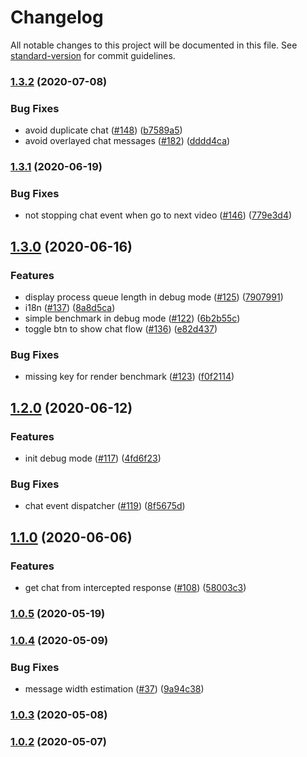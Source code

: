 # Changelog

All notable changes to this project will be documented in this file. See [standard-version](https://github.com/conventional-changelog/standard-version) for commit guidelines.

### [1.3.2](https://github.com/thwonghin/live-chat-overlay/compare/v1.3.1...v1.3.2) (2020-07-08)


### Bug Fixes

* avoid duplicate chat ([#148](https://github.com/thwonghin/live-chat-overlay/issues/148)) ([b7589a5](https://github.com/thwonghin/live-chat-overlay/commit/b7589a50b56ef8313338227d19b25b28e584f4ab))
* avoid overlayed chat messages ([#182](https://github.com/thwonghin/live-chat-overlay/issues/182)) ([dddd4ca](https://github.com/thwonghin/live-chat-overlay/commit/dddd4ca5192d4b38227b567cf3165b29df177c23))

### [1.3.1](https://github.com/thwonghin/live-chat-overlay/compare/v1.3.0...v1.3.1) (2020-06-19)


### Bug Fixes

* not stopping chat event when go to next video ([#146](https://github.com/thwonghin/live-chat-overlay/issues/146)) ([779e3d4](https://github.com/thwonghin/live-chat-overlay/commit/779e3d416651cc732344bb3aa4d31adf34c6dbf4))

## [1.3.0](https://github.com/thwonghin/live-chat-overlay/compare/v1.2.0...v1.3.0) (2020-06-16)


### Features

* display process queue length in debug mode ([#125](https://github.com/thwonghin/live-chat-overlay/issues/125)) ([7907991](https://github.com/thwonghin/live-chat-overlay/commit/7907991393224b932fa0f8c96ab7932c9c49fa9d))
* i18n ([#137](https://github.com/thwonghin/live-chat-overlay/issues/137)) ([8a8d5ca](https://github.com/thwonghin/live-chat-overlay/commit/8a8d5caa41a533dd94029de79ecfe58dff2fa045))
* simple benchmark in debug mode ([#122](https://github.com/thwonghin/live-chat-overlay/issues/122)) ([6b2b55c](https://github.com/thwonghin/live-chat-overlay/commit/6b2b55ce176fb68f6199af3a5e035ac26a30fbc9))
* toggle btn to show chat flow ([#136](https://github.com/thwonghin/live-chat-overlay/issues/136)) ([e82d437](https://github.com/thwonghin/live-chat-overlay/commit/e82d437ed400d70caa6e1875e23240b40c51e8a0))


### Bug Fixes

* missing key for render benchmark ([#123](https://github.com/thwonghin/live-chat-overlay/issues/123)) ([f0f2114](https://github.com/thwonghin/live-chat-overlay/commit/f0f21149c092398912fe946226612e9fa3407adb))

## [1.2.0](https://github.com/thwonghin/live-chat-overlay/compare/v1.1.0...v1.2.0) (2020-06-12)


### Features

* init debug mode ([#117](https://github.com/thwonghin/live-chat-overlay/issues/117)) ([4fd6f23](https://github.com/thwonghin/live-chat-overlay/commit/4fd6f23e89b177204d2446148b528a7783c7e9b5))


### Bug Fixes

* chat event dispatcher ([#119](https://github.com/thwonghin/live-chat-overlay/issues/119)) ([8f5675d](https://github.com/thwonghin/live-chat-overlay/commit/8f5675d04f6196e0453241ab47d8a859b2a4eb61))

## [1.1.0](https://github.com/thwonghin/live-chat-overlay/compare/v1.0.5...v1.1.0) (2020-06-06)


### Features

* get chat from intercepted response ([#108](https://github.com/thwonghin/live-chat-overlay/issues/108)) ([58003c3](https://github.com/thwonghin/live-chat-overlay/commit/58003c348d6c1c0673a6c1712840391fde6089cc))

### [1.0.5](https://github.com/thwonghin/live-chat-overlay/compare/v1.0.4...v1.0.5) (2020-05-19)

### [1.0.4](https://github.com/thwonghin/live-chat-overlay/compare/v1.0.3...v1.0.4) (2020-05-09)


### Bug Fixes

* message width estimation ([#37](https://github.com/thwonghin/live-chat-overlay/issues/37)) ([9a94c38](https://github.com/thwonghin/live-chat-overlay/commit/9a94c389458b2d3de92f2f92cb638418368b2241))

### [1.0.3](https://github.com/thwonghin/live-chat-overlay/compare/v1.0.2...v1.0.3) (2020-05-08)

### [1.0.2](https://github.com/thwonghin/live-chat-overlay/compare/v1.0.1...v1.0.2) (2020-05-07)
